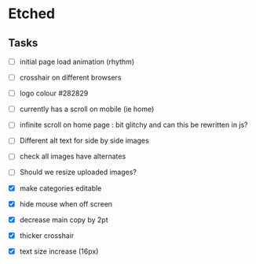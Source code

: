 # Etched


## Tasks
- [ ] initial page load animation (rhythm)
- [ ] crosshair on different browsers
- [ ] logo colour #282829
- [ ] currently has a scroll on mobile (ie home)
- [ ] infinite scroll on home page : bit glitchy and can this be rewritten in js?
- [ ] Different alt text for side by side images
- [ ] check all images have alternates
- [ ] Should we resize uploaded images?
- [x] make categories editable
- [x] hide mouse when off screen
- [x] decrease main copy by 2pt
- [x] thicker crosshair
- [x] text size increase (16px)







